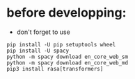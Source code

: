 # before developping:
- don't forget to use

```
pip install -U pip setuptools wheel
pip install -U spacy
python -m spacy download en_core_web_sm
python -m spacy download en_core_web_md
pip3 install rasa[transformers]

```